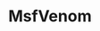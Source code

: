 ---
layout: tag-list
type: tag
title: MsfVenom
slug: MsfVenom
category: Tag
sidebar: false
description: >
    Nivel Medio-Alto.
---